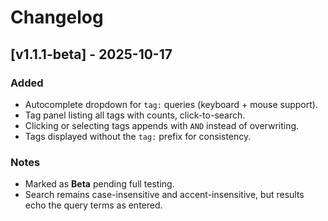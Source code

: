 # Changelog

## [v1.1.1-beta] - 2025-10-17
### Added
- Autocomplete dropdown for `tag:` queries (keyboard + mouse support).
- Tag panel listing all tags with counts, click-to-search.
- Clicking or selecting tags appends with `AND` instead of overwriting.
- Tags displayed without the `tag:` prefix for consistency.

### Notes
- Marked as **Beta** pending full testing.
- Search remains case-insensitive and accent-insensitive, but results echo the query terms as entered.
